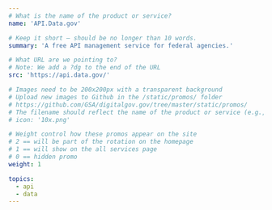 ```yaml
---
# What is the name of the product or service?
name: 'API.Data.gov'

# Keep it short — should be no longer than 10 words.
summary: 'A free API management service for federal agencies.'

# What URL are we pointing to?
# Note: We add a ?dg to the end of the URL
src: 'https://api.data.gov/'

# Images need to be 200x200px with a transparent background
# Upload new images to Github in the /static/promos/ folder
# https://github.com/GSA/digitalgov.gov/tree/master/static/promos/
# The filename should reflect the name of the product or service (e.g., challenge-gov.png)
# icon: '10x.png'

# Weight control how these promos appear on the site
# 2 == will be part of the rotation on the homepage
# 1 == will show on the all services page
# 0 == hidden promo
weight: 1

topics:
  - api
  - data
---
```

